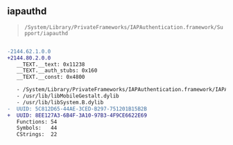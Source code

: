 ## iapauthd

> `/System/Library/PrivateFrameworks/IAPAuthentication.framework/Support/iapauthd`

```diff

-2144.62.1.0.0
+2144.80.2.0.0
   __TEXT.__text: 0x11238
   __TEXT.__auth_stubs: 0x160
   __TEXT.__const: 0x4800

   - /System/Library/PrivateFrameworks/IAPAuthentication.framework/IAPAuthentication
   - /usr/lib/libMobileGestalt.dylib
   - /usr/lib/libSystem.B.dylib
-  UUID: 5C812D65-44AE-3CED-B297-751201B15B2B
+  UUID: 8EE127A3-6B4F-3A10-97B3-4F9CE6622E69
   Functions: 54
   Symbols:   44
   CStrings:  22

```
